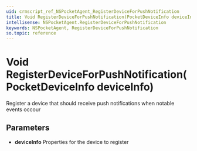 ```yaml
---
uid: crmscript_ref_NSPocketAgent_RegisterDeviceForPushNotification
title: Void RegisterDeviceForPushNotification(PocketDeviceInfo deviceInfo)
intellisense: NSPocketAgent.RegisterDeviceForPushNotification
keywords: NSPocketAgent, RegisterDeviceForPushNotification
so.topic: reference
---
```


# Void RegisterDeviceForPushNotification(PocketDeviceInfo deviceInfo)

Register a device that should receive push notifications when notable events occour

## Parameters

* **deviceInfo** Properties for the device to register
